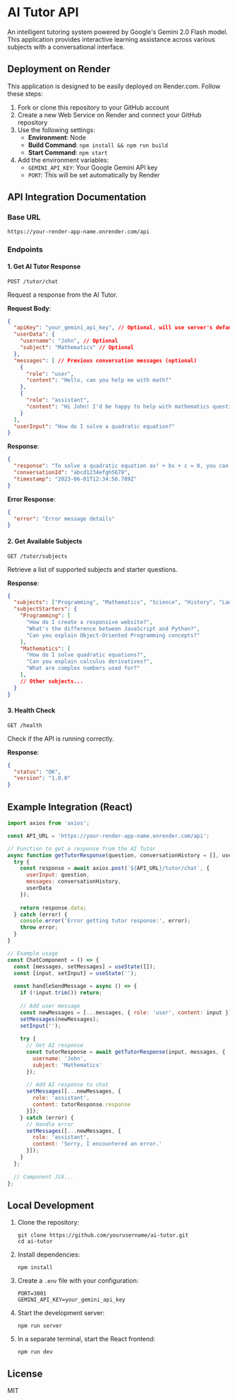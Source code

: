 # AI Tutor API

An intelligent tutoring system powered by Google's Gemini 2.0 Flash model. This application provides interactive learning assistance across various subjects with a conversational interface.

## Deployment on Render

This application is designed to be easily deployed on Render.com. Follow these steps:

1. Fork or clone this repository to your GitHub account
2. Create a new Web Service on Render and connect your GitHub repository
3. Use the following settings:
   - **Environment**: Node
   - **Build Command**: `npm install && npm run build`
   - **Start Command**: `npm start`
4. Add the environment variables:
   - `GEMINI_API_KEY`: Your Google Gemini API key
   - `PORT`: This will be set automatically by Render

## API Integration Documentation

### Base URL

```
https://your-render-app-name.onrender.com/api
```

### Endpoints

#### 1. Get AI Tutor Response

```
POST /tutor/chat
```

Request a response from the AI Tutor.

**Request Body**:

```json
{
  "apiKey": "your_gemini_api_key", // Optional, will use server's default if not provided
  "userData": {
    "username": "John", // Optional
    "subject": "Mathematics" // Optional
  },
  "messages": [ // Previous conversation messages (optional)
    {
      "role": "user",
      "content": "Hello, can you help me with math?"
    },
    {
      "role": "assistant",
      "content": "Hi John! I'd be happy to help with mathematics questions."
    }
  ],
  "userInput": "How do I solve a quadratic equation?"
}
```

**Response**:

```json
{
  "response": "To solve a quadratic equation ax² + bx + c = 0, you can use the quadratic formula...",
  "conversationId": "abcd1234efgh5678",
  "timestamp": "2023-06-01T12:34:56.789Z"
}
```

**Error Response**:

```json
{
  "error": "Error message details"
}
```

#### 2. Get Available Subjects

```
GET /tutor/subjects
```

Retrieve a list of supported subjects and starter questions.

**Response**:

```json
{
  "subjects": ["Programming", "Mathematics", "Science", "History", "Language Learning", "Economics", "Philosophy", "Art"],
  "subjectStarters": {
    "Programming": [
      "How do I create a responsive website?",
      "What's the difference between JavaScript and Python?",
      "Can you explain Object-Oriented Programming concepts?"
    ],
    "Mathematics": [
      "How do I solve quadratic equations?",
      "Can you explain calculus derivatives?",
      "What are complex numbers used for?"
    ],
    // Other subjects...
  }
}
```

#### 3. Health Check

```
GET /health
```

Check if the API is running correctly.

**Response**:

```json
{
  "status": "OK",
  "version": "1.0.0"
}
```

## Example Integration (React)

```javascript
import axios from 'axios';

const API_URL = 'https://your-render-app-name.onrender.com/api';

// Function to get a response from the AI Tutor
async function getTutorResponse(question, conversationHistory = [], userData = {}) {
  try {
    const response = await axios.post(`${API_URL}/tutor/chat`, {
      userInput: question,
      messages: conversationHistory,
      userData
    });
    
    return response.data;
  } catch (error) {
    console.error('Error getting tutor response:', error);
    throw error;
  }
}

// Example usage
const ChatComponent = () => {
  const [messages, setMessages] = useState([]);
  const [input, setInput] = useState('');
  
  const handleSendMessage = async () => {
    if (!input.trim()) return;
    
    // Add user message
    const newMessages = [...messages, { role: 'user', content: input }];
    setMessages(newMessages);
    setInput('');
    
    try {
      // Get AI response
      const tutorResponse = await getTutorResponse(input, messages, {
        username: 'John',
        subject: 'Mathematics'
      });
      
      // Add AI response to chat
      setMessages([...newMessages, { 
        role: 'assistant', 
        content: tutorResponse.response 
      }]);
    } catch (error) {
      // Handle error
      setMessages([...newMessages, { 
        role: 'assistant', 
        content: 'Sorry, I encountered an error.' 
      }]);
    }
  };
  
  // Component JSX...
};
```

## Local Development

1. Clone the repository:
   ```
   git clone https://github.com/yourusername/ai-tutor.git
   cd ai-tutor
   ```

2. Install dependencies:
   ```
   npm install
   ```

3. Create a `.env` file with your configuration:
   ```
   PORT=3001
   GEMINI_API_KEY=your_gemini_api_key
   ```

4. Start the development server:
   ```
   npm run server
   ```

5. In a separate terminal, start the React frontend:
   ```
   npm run dev
   ```

## License

MIT
